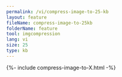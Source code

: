 ```yaml
---
permalink: /vi/compress-image-to-25-kb
layout: feature
fileName: compress-image-to-25kb
folderName: feature
tool: imgcompression
lang: vi
size: 25
type: kb
---
```


{%- include compress-image-to-X.html -%}
